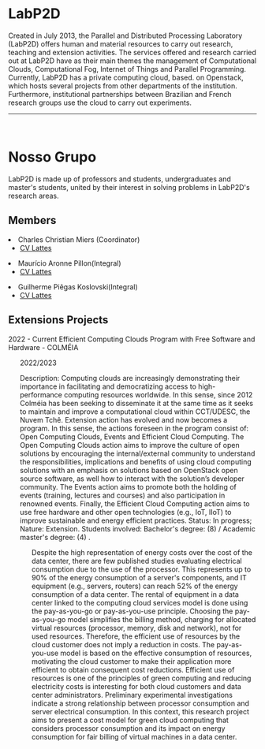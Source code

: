 # LabP2D

<p>Created in July 2013, the Parallel and Distributed Processing Laboratory (LabP2D) offers human and material resources to carry out research, teaching and extension activities. The services offered and research carried out at LabP2D have as their main themes the management of Computational Clouds, Computational Fog, Internet of Things and Parallel Programming. Currently, LabP2D has a private computing cloud, based. on Openstack, which hosts several projects from other departments of the institution. Furthermore, institutional partnerships between Brazilian and French research groups use the cloud to carry out experiments.
<br>
<hr>
<br>


# Nosso Grupo

<p>
  LabP2D is made up of professors and students, undergraduates and master's students, united by their interest in solving problems in LabP2D's research areas.
  
  ## Members
  
  <p>
  <li>Charles Christian Miers (Coordinator)
  <ul><li>
  <a href="http://lattes.cnpq.br/1630057446729066" target="_blank" rel="noopener">CV Lattes</a>
  </li></ul>    
  </li> 
  </u>
  <li>Maurício Aronne Pillon(Integral)
  <ul><li>
  <a href="http://lattes.cnpq.br/3752298390911021" targer="_blank" rel="noopener">CV Lattes</a>
  </li></ul>
  </li>
  </u>
  <li>Guilherme Piêgas Koslovski(Integral)
  <ul><li>
  <a href="http://lattes.cnpq.br/2749773427704993" target="_blank" rel="noopener">CV Lattes</a>
  </li></ul>
  </li>
</p>

## Extensions Projects

<p>
  2022 - Current
Efficient Computing Clouds Program with Free Software and Hardware - COLMÉIA

  <ul>  
  2022/2023

Description: Computing clouds are increasingly demonstrating their importance in facilitating and democratizing access to high-performance computing resources worldwide. In this sense, since 2012 Colméia has been seeking to disseminate it at the same time as it seeks to maintain and improve a computational cloud within CCT/UDESC, the Nuvem Tchê. Extension action has evolved and now becomes a program. In this sense, the actions foreseen in the program consist of: Open Computing Clouds, Events and Efficient Cloud Computing. The Open Computing Clouds action aims to improve the culture of open solutions by encouraging the internal/external community to understand the responsibilities, implications and benefits of using cloud computing solutions with an emphasis on solutions based on OpenStack open source software, as well how to interact with the solution’s developer community. The Events action aims to promote both the holding of events (training, lectures and courses) and also participation in renowned events. Finally, the Efficient Cloud Computing action aims to use free hardware and other open technologies (e.g., IoT, IIoT) to improve sustainable and energy efficient practices.
Status: In progress; Nature: Extension.
Students involved: Bachelor's degree: (8) / Academic master's degree: (4) .

<p>

<ul>Despite the high representation of energy costs over the cost of the data center, there are few published studies evaluating electrical consumption due to the use of the processor. This represents up to 90% of the energy consumption of a server's components, and IT equipment (e.g., servers, routers) can reach 52% of the energy consumption of a data center. The rental of equipment in a data center linked to the computing cloud services model is done using the pay-as-you-go or pay-as-you-use principle. Choosing the pay-as-you-go model simplifies the billing method, charging for allocated virtual resources (processor, memory, disk and network), not for used resources. Therefore, the efficient use of resources by the cloud customer does not imply a reduction in costs. The pay-as-you-use model is based on the effective consumption of resources, motivating the cloud customer to make their application more efficient to obtain consequent cost reductions. Efficient use of resources is one of the principles of green computing and reducing electricity costs is interesting for both cloud customers and data center administrators. Preliminary experimental investigations indicate a strong relationship between processor consumption and server electrical consumption. In this context, this research project aims to present a cost model for green cloud computing that considers processor consumption and its impact on energy consumption for fair billing of virtual machines in a data center.    
</ul>
  
</p>

